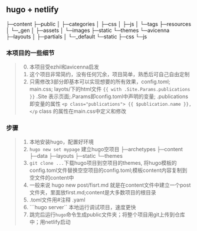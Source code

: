 ## hugo + netlify 

├─content
├─public
│  ├─categories
│  ├─css
│  ├─js
│  └─tags
├─resources
│  └─_gen
│      ├─assets
│      └─images
├─static
└─themes
    └─avicenna
        ├─layouts
        │  ├─partials
        │  └─_default
        └─static
            ├─css
            └─js
###  本项目的一些细节
> 0. 本项目受ezhil和avicenna启发
> 1. 这个项目非常简约，没有任何冗余，项目简单，熟悉后可自己自由定制
> 2. 只需修改3部分即基本可以实现想要的所有效果，config.toml; main.css; layots/下的html文件
> ```{{ with .Site.Params.publications }}``` .Site 表示页面;.Params即config.toml中声明的变量; .publications即变量的属性
> ```<p class="publications"> {{ $publication.name }}, </p``` class 的属性在main.css中定义和修改
### 步骤
> 1. 本地安装hugo，配置好环境
> 2. ```hugo new set mypage``` 建立hugo空项目
├─archetypes
├─content
├─data
├─layouts
├─static
└─themes
> 3. ```git clone ...```下载hugo项目到空项目的themes, 将hugo模板的config.toml文件替换空空项目的config.toml;模板content内容复制到空文件的content中
> 4. 一般来说 hugo new post/fisrt.md 就是在content文件中建立一个post文件夹，里面放first.md;content是大多数项目的根目录
> 5. .toml文件用#注释 .yaml
> 6. ```hugo server`` 本地运行调试项目，速度更快
> 7. 跳完后运行``hugo``命令生成public文件夹；将整个项目用git上传到仓库中；用netlify启动
